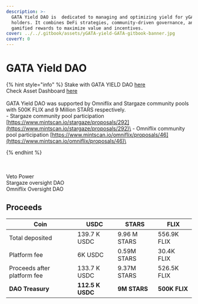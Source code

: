 ```yaml
---
description: >-
  GATA Yield DAO is  dedicated to managing and optimizing yield for yGATA token
  holders. It combines DeFi strategies, community-driven governance, and
  gamified rewards to maximize value and incentives.
cover: ../../.gitbook/assets/yGATA-yield-GATA-gitbook-banner.jpg
coverY: 0
---
```


# GATA Yield DAO

{% hint style="info" %}
Stake with GATA YIELD DAO [here](https://daodao.zone/dao/omniflix19z3h463xmkz66vdq8tcpk986kvecjyqxy4ywtdzu4qqe2vjyz69sy0u32r/home)\
Check Asset Dashboard [here ](https://gatahub.zone/ygata)\
\
GATA Yield DAO was supported by Omniflix and Stargaze community pools with 500K FLIX and 9 Million STARS respectively. \
\- Stargaze community pool participation  [https://www.mintscan.io/stargaze/proposals/292](https://www.mintscan.io/stargaze/proposals/292)\
\- Omniflix community pool participation  [https://www.mintscan.io/omniflix/proposals/46](https://www.mintscan.io/omniflix/proposals/46)\

{% endhint %}

\
\
Veto Power\
Stargaze oversight DAO\
Omniflix Oversight DAO

## Proceeds

| Coin                        | USDC             | STARS        | FLIX          |
| --------------------------- | ---------------- | ------------ | ------------- |
| Total deposited             | 139.7 K USDC     | 9.96 M STARS | 556.9K FLIX   |
| Platform fee                | 6K USDC          | 0.59M STARS  | 30.4K FLIX    |
| Proceeds after platform fee | 133.7 K USDC     | 9.37M STARS  | 526.5K FLIX   |
| **DAO Treasury**            | **112.5 K USDC** | **9M STARS** | **500K FLIX** |

